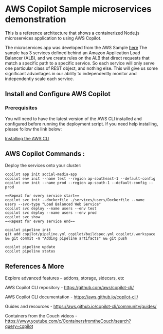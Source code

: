 
# AWS Copilot Sample microservices demonstration


This is a reference architecture that shows a containerized Node.js microservices application to using AWS Copilot.

The microservices app was developed from the AWS Sample [here](https://github.com/awslabs/amazon-ecs-nodejs-microservices/tree/master/3-microservices)
The sample has 3 services defined behind an Amazon Application Load Balancer (ALB), and we create rules on the ALB that direct requests that match a specific path to a specific service.
So each service will only serve one particular class of REST object, and nothing else. This will give us some significant advantages in our ability to independently monitor and independently scale each service.

## Install and Configure AWS Copilot

### Prerequisites
You will need to have the latest version of the AWS CLI installed and configured before running the deployment script. 
If you need help installing, please follow the link below:

[Installing the AWS CLI ](https://docs.aws.amazon.com/cli/latest/userguide/cli-chap-install.html)



## AWS Copilot Commands :
Deploy the services onto your cluster: 

   ```
   copilot app init social-media-app
copilot env init --name test --region ap-southeast-1 --default-config
copilot env init --name prod --region ap-south-1 --default-config --prod

==Repeat for every service start==
copilot svc init --dockerfile ./services/users/Dockerfile --name 	users --svc-type "Load Balanced Web Service"
copilot svc deploy --name users --env test
copilot svc deploy --name users --env prod
copilot svc show
==Repeat for every service end==

copilot pipeline init
git add copilot/pipeline.yml copilot/buildspec.yml copilot/.workspace && git commit -m "Adding pipeline artifacts" && git push

copilot pipeline update
copilot pipeline status

   ```


## References & More

Explore advanced features – addons, storage, sidecars, etc

AWS Copilot CLI repository - https://github.com/aws/copilot-cli/

AWS Copilot CLI documentation - https://aws.github.io/copilot-cli/

Guides and resources - https://aws.github.io/copilot-cli/community/guides/ 

Containers from the Couch videos - https://www.youtube.com/c/ContainersfromtheCouch/search?query=copilot


